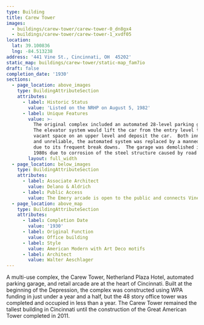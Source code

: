 ```yaml
---
type: Building
title: Carew Tower
images:
  - buildings/carew-tower/carew-tower-0_dn8gx4
  - buildings/carew-tower/carew-tower-1_xvdf05
location:
  lat: 39.100836
  lng: -84.513238
address: '441 Vine St., Cincinnati, OH  45202'
static_map: buildings/carew-tower/static-map_fam7io
draft: false
completion_date: '1930'
sections:
  - page_location: above_images
    type: BuildingAttributeSection
    attributes:
      - label: Historic Status
        value: 'Listed on the NRHP on August 5, 1982'
      - label: Unique Features
        value: >-
          The original complex included an automated 28-level parking garage.
          The elevator system would lift the car from the entry level to a
          vacant space on an upper level and deposit the car.  Both innovative
          and unreliable, the automated system was replaced by a manned system
          due to its frequent break downs.  The garage was demolished in the
          1980s due to corrosion of the steel structure caused by road salt.
        layout: full_width
  - page_location: below_images
    type: BuildingAttributeSection
    attributes:
      - label: Associate Architect
        value: Delano & Aldrich
      - label: Public Access
        value: The Emery arcade is open to the public and connects Vine to Race.
  - page_location: above_map
    type: BuildingAttributeSection
    attributes:
      - label: Completion Date
        value: '1930'
      - label: Original Function
        value: Office building
      - label: Style
        value: American Modern with Art Deco motifs
      - label: Architect
        value: Walter Aeschlager
---
```


A multi-use complex, the Carew Tower, Netherland Plaza Hotel, automated parking garage, and retail arcade are at the heart of Cincinnati. Built at the beginning of the Depression, the complex was constructed using WPA funding in just under a year and a half, but the 48 story office tower was completed and occupied in less than a year. The Carew Tower remained the tallest building in Cincinnati until the construction of the Great American Tower completed in 2011.
